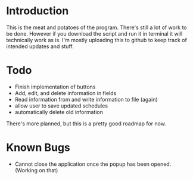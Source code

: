# Introduction

This is the meat and potatoes of the program. There's still a lot of work to be done. However if you download the script and run it in 
terminal it will technically work as is. I'm mostly uploading this to github to keep track of intended updates and stuff.

# Todo
- Finish implementation of buttons
- Add, edit, and delete information in fields
- Read information from and write information to file (again)
- allow user to save updated schedules
- automatically delete old information

There's more planned, but this is a pretty good roadmap for now.

# Known Bugs
- Cannot close the application once the popup has been opened. (Working on that)
